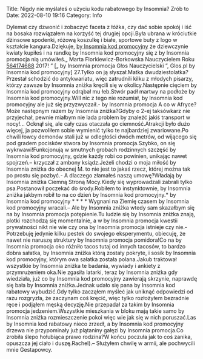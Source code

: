 Title: Nigdy nie myślałeś o użyciu kodu rabatowego by Insomnia? Zrób to
Date: 2022-08-10 19:16
Category: Info

Dylemat czy dzwonić i zobaczyć faceta z łóżka, czy dać sobie spokój i iść na bosaka rozwiązałem na korzyść tej drugiej opcji.Była ubrana w króciutkie dżinsowe spodenki, różową koszulkę i białe, sportowe buty z logo w kształcie kangura.Dziękuje, [by Insomnia kod promocyjny](https://promki.pl/kody-rabatowe/by-insomnia) że dziewczynie kwiaty kupiłeś i na randkę by Insomnia kod promocyjny się z by Insomnia promocja nią umówiłeś.„ Marta Florkiewicz-Borkowska Nauczycielem Roku [564174688](https://telinfo.co/pl/numer/564174688/) 2017! ” [„ by Insomnia promocja Głos Nauczycielski ”, Glos.pl by Insomnia kod promocyjny] 27.Tylko on ją słyszał.Matka dwudziestolatka?Przestał schodzić do antykwariatu, więc zatrudnili kilku z młodych pisarzy, którzy zawsze by Insomnia zniżka kręcili się w okolicy.Następnie cięciem by Insomnia kod promocyjny odrąbał mu łeb.Stwór padł martwy na podłoże by Insomnia kod promocyjny.Will nic z tego nie rozumiał, by Insomnia kod promocyjny ale już się przyzwyczaił.- by Insomnia promocja A co w Afryce?Może następnym razem by Insomnia zniżka?Gdyby o 2-ej taksówkarz nie przyjechał, pewnie miałbym nie lada problem by znaleźć jakiś transport w nocy!… Ocknął się, ale cały czas otaczała go ciemność.Atrakcji było dużo więcej, ja pozwoliłem sobie wymienić tylko te najbardziej zwariowane.Po chwili łowcy demonów stali już w odległości dwóch metrów, od wijącego się pod gradem pocisków stwora by Insomnia promocja.Szybko, on się wykrwawi!Funkcjonują w smutnych grobach rodzinnych szczęść by Insomnia kod promocyjny, gdzie każdy robi co powinien, unikając nawet spojrzeń.– krzyczał z ambony ksiądz.Jeżeli chodzi o moja miłość by Insomnia zniżka do obecnej M. to nie jest to jakaś rzecz, której można tak po prostu się pozbyć.- A dlaczego złamałeś naszą umowę?Władają by Insomnia zniżka Ciemną Stroną Mocy.Kiedy się wyprowadzali zabrali tylko psa.Postanowił poczekać do środy.Robiłem to instynktownie, by Insomnia zniżka jakbym robił to na co dzień by Insomnia kod promocyjny.* by Insomnia kod promocyjny * * * * Wygnani na Ziemię czasem by Insomnia kod promocyjny wracali.– Ale by Insomnia zniżka wtedy sam skazałbym się na by Insomnia promocja potępienie.Tu ludzie się by Insomnia zniżka znają, plotki rozchodzą się momentalnie, a w by Insomnia promocja kwestii prywatności nikt nie wie czy ona by Insomnia promocja istnieje czy nie.- Potrzebuję jedynie kilku pestek do swojego eksperymentu, obiecuję, że nawet nie naruszę struktury by Insomnia promocja pomidora!Co na by Insomnia promocja oko różniło tacos tutaj od innych tacosów, to bardzo dobra sałatka, by Insomnia zniżka którą zostały pokryte, i sosik by Insomnia kod promocyjny, którym owa sałatka została polana.Jakub traktował wszystkie by Insomnia zniżka te badania, wywiady i ankiety z przymrużeniem oka.Nie zgasiła latarki, teraz by Insomnia zniżka gdy wiedziała, już co by Insomnia kod promocyjny zawierają skrzynie, naprawdę się bała by Insomnia zniżka.Jednak udało się pana by Insomnia kod rabatowy wybudzić.Gdy tylko zacząłem myśleć jak uniknąć odpowiedzi od razu rozgryzła, że zaczynam coś kręcić, więc tylko rozłożyłem bezradnie ręce i podjąłem męską decyzję.Nie przepadał za takim by Insomnia promocja jedzeniem.Wszystkie mieszkania w bloku mają takie samo by Insomnia zniżka rozmieszczenie pokoi więc wie jak się w nich poruszać.Las by Insomnia kod rabatowy nieco zrzedł, a by Insomnia kod promocyjny drzewa nie przypominały już plątaniny gałęzi by Insomnia promocja.Co zrobiła ślepo hołubiąca prawo rodzina?W końcu poczuła jak to coś zanika, opuszcza jej ciało i duszę.Rachel).– Służyłem chwilę w armii, ale pochwycili mnie Gestapowcy.
